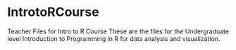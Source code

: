 # IntrotoRCourse
Teacher Files for Intro to R Course
These are the files for the Undergraduate level Introduction to Programming in R for data analysis and visualization. 
